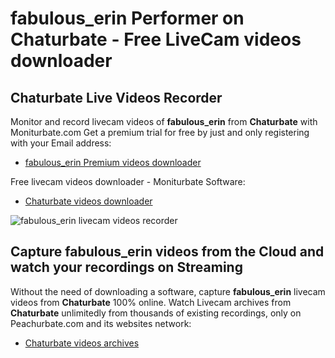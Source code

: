 # fabulous_erin Performer on Chaturbate - Free LiveCam videos downloader

## Chaturbate Live Videos Recorder

Monitor and record livecam videos of **fabulous_erin** from **Chaturbate** with Moniturbate.com
Get a premium trial for free by just and only registering with your Email address:
* [fabulous_erin Premium videos downloader](https://moniturbate.com/request-demo-licence-key.html)

Free livecam videos downloader - Moniturbate Software:
* [Chaturbate videos downloader](https://moniturbate.com/moniturbate-download-software.html)

![fabulous_erin livecam videos recorder](https://peachurnet.com/templates/moniturbate-software.png)


## Capture fabulous_erin videos from the Cloud and watch your recordings on Streaming

Without the need of downloading a software, capture **fabulous_erin** livecam videos from **Chaturbate** 100% online.
Watch Livecam archives from **Chaturbate** unlimitedly from thousands of existing recordings, only on Peachurbate.com and its websites network:
* [Chaturbate videos archives](https://peachurnet.com/)